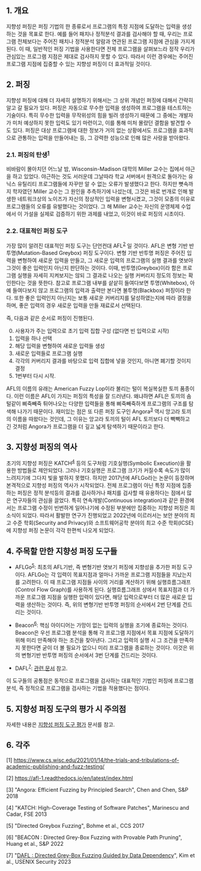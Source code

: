 ## 1. 개요
지향성 퍼징은 퍼징 기법의 한 종류로서 프로그램의 특정 지점에 도달하는 입력을 생성하는 것을 목표로 한다.
예를 들어 패치나 정적분석 결과를 검사해야 할 때, 우리는 프로그램 전체보다는 주어진 패치나 정적분석 알람과 연관된 프로그램 지점에 관심을 가지게 된다.
이 때, 일반적인 퍼징 기법을 사용한다면 전체 프로그램을 살펴보느라 정작 우리가 관심있는 프로그램 지점은 제대로 검사하지 못할 수 있다.
따라서 이런 경우에는 주어진 프로그램 지점에 집중할 수 있는 지향성 퍼징이 더 효과적일 것이다.

## 2. 퍼징
지향성 퍼징에 대해 더 자세히 설명하기 위해서는 그 상위 개념인 퍼징에 대해서 간략히 알고 갈 필요가 있다.
퍼징은 자동으로 무수한 입력을 생성하여 프로그램을 테스트하는 기술이다.
특히 무수한 입력을 무작위성의 힘을 빌려 생성하기 때문에 그 중에는 개발자가 미처 예상하지 못한 입력도 있기 마련이고, 이를 통해 미처 몰랐던 결함을 발견할 수도 있다.
퍼징은 대상 프로그램에 대한 정보가 거의 없는 상황에서도 프로그램을 효과적으로 관통하는 입력을 만들어내는 등, 그 강력한 성능으로 인해 많은 사랑을 받아왔다.

### 2.1. 퍼징의 탄생<sup>[1](#fuzzing_begin)</sup>
비바람이 몰아치던 어느날 밤, Wisconsin-Madison 대학의 Miller 교수는 집에서 야근을 하고 있었다.
야근하는 것도 서러운데 그날따라 학교 서버에서 원격으로 돌아가는 유닉스 유틸리티 프로그램들에 자꾸만 알 수 없는 오류가 발생했다고 한다.
하지만 뼛속까지 학자였던 Miller 교수는 그 원인을 추측하기에 나섰는데, 그것은 바로 번개로 인해 발생한 네트워크상의 노이즈가 자신의 정상적인 입력을 변형시켰고,
그것이 모종의 이유로 프로그램들의 오류를 유발했다는 것이었다.
그 해 Miller 교수는 자신의 운영체제 수업에서 이 가설을 실제로 검증하기 위한 과제를 내었고, 이것이 바로 퍼징의 시초이다.

### 2.2. 대표적인 퍼징 도구
가장 많이 알려진 대표적인 퍼징 도구는 단언컨대 AFL<sup>[2](#AFL)</sup> 일 것이다. 
AFL은 변형 기반 반투명(Mutation-Based Greybox) 퍼징 도구이다.
변형 기반 반투명 퍼징은 주어진 입력을 변형하여 새로운 입력을 만들고, 그 새로운 입력의 프로그램의 실행 결과를 엿보아 그것이 좋은 입력인지 아닌지 판단하는 것이다.
이때, 반투명(Greybox)이라 함은 프로그램 실행을 자세히 지켜보지는 않되 그 결과로 나오는 실행 커버리지 정도의 정보는 확인한다는 것을 뜻한다.
참고로 프로그램 내부를 샅샅히 들여다보면 투명(Whitebox), 아예 들여다보지 않고 프로그램의 입력과 출력만 본다면 불투명(Blackbox) 퍼징이라 한다.
또한 좋은 입력인지 아닌지는 보통 새로운 커버리지를 달성하였는지에 따라 결정을 하며, 좋은 입력의 경우 새로운 입력을 만들 재료로서 선택된다.

즉, 다음과 같은 순서로 퍼징이 진행된다.

0. 사용자가 주는 입력으로 초기 입력 집합 구성 (없다면 빈 입력으로 시작)
1. 입력을 하나 선택
2. 해당 입력을 변형하여 새로운 입력들 생성
3. 새로운 입력들로 프로그램 실행
4. 각각의 커버리지 결과를 바탕으로 입력 집합에 넣을 것인지, 아니면 폐기할 것이지 결정
5. 1번부터 다시 시작.

AFL의 이름의 유래는 American Fuzzy Lop이라 불리는 털이 복실복실한 토끼 품종이다.
이런 이름은 AFL이 가지는 퍼징의 특성을 잘 드러낸다.
왜냐하면 AFL은 토끼의 솜털같이 삐죽빼죽 튀어나오는 다양한 입력들을 통해 삐죽빼죽하게 프로그램의 구조를 탐색해 나가기 때문이다.
재미있는 점은 또 다른 퍼징 도구인 Angora<sup>[3](#Angora)</sup>  역시 앙고라 토끼의 이름을 따왔다는 것인데,
그 이유는 앙고라 토끼의 털이 AFL 토끼보다 더 빽빽하고 긴 것처럼 Angora가 프로그램을 더 깊고 넓게 탐색하기 때문이라고 한다.

## 3. 지향성 퍼징의 역사
초기의 지향성 퍼징은 KATCH<sup>[4](#KATCH)</sup> 등의 도구처럼 기호실행(Symbolic Execution)을 활용한 방법들로 제안되었다.
그러나 기호실행은 프로그램 크기가 커질수록 속도가 많이 느려지기에 그다지 빛을 발하지 못했다.
하지만 2017년에 AFLGo라는 논문이 등장하며 본격적으로 지향성 퍼징의 역사가 시작되었다.
전체 프로그램이 아닌 특정 지점에 집중하는 퍼징은 정적 분석등의 결과를 검사하거나 패치를 검사할 때 유용하다는 점에서 많은 연구자들의 관심을 끌었다.
특히 연속개발(Continuous integration)과 같은 환경에서는 프로그램 수정이 빈번하게 일어나기에 수정된 부분에만 집중하는 지향성 퍼징은 희소식이 되었다.
따라서 활발한 연구가 진행되었고 2022년에 이르러서는 보안 분야의 최고 수준 학회(Security and Privacy)와 소프트웨어공학 분야의 최고 수준 학회(ICSE)에
지향성 퍼징 논문이 각각 한편씩 나오게 되었다.

## 4. 주목할 만한 지향성 퍼징 도구들
- AFLGo<sup>[5](#AFLGo)</sup>:
최초의 AFL기반, 즉 변형기반 엿보기 퍼징에 지향성을 추가한 퍼징 도구이다.
AFLGo는 각 입력이 목표지점과 얼마나 가까운 프로그램 지점들을 지났는지를 고려한다.
이 때 프로그램 지점들 사이의 거리를 계산하기 위해 실행흐름그래프(Control Flow Graph)를 사용하게 된다.
실행흐름그래프 상에서 목표지점과 더 가까운 프로그램 지점을 실행한 입력이 있다면, 해당 입력으로부터 더 많은 새로운 입력을 생산하는 것이다.
즉, 위의 변형기반 반투명 퍼징의 순서에서 2번 단계를 건드리는 것이다.

- Beacon<sup>[6](#Beacon)</sup>:
핵심 아이디어는 가망이 없는 입력의 실행을 조기에 종료하는 것이다.
Beacon은 우선 프로그램 분석을 통해 각 프로그램 지점에서 목표 지점에 도달하기 위해 미리 만족해야 하는 조건을 찾아낸다.
그리고 입력의 실행 시 그 조건을 만족하지 못한다면 굳이 더 볼 필요가 없으니 미리 프로그램을 종료하는 것이다.
이것은 위의 변형기반 반투명 퍼징의 순서에서 3번 단계를 건드리는 것이다.

- DAFL<sup>[7](#DAFL)</sup>:
[관련 문서](https://github.com/prosyslab/pl-wiki/wiki/DAFL) 참고.

이 도구들의 공통점은 동적으로 프로그램을 검사하는 대표적인 기법인 퍼징에 프로그램 분석, 즉 정적으로 프로그램을 검사하는 기법을 적용했다는 점이다.


## 5. 지향성 퍼징 도구의 평가 시 주의점
자세한 내용은 [지향성 퍼징 도구 평가](https://github.com/prosyslab/pl-wiki/wiki/지향성-퍼징-도구-평가) 문서를 참고.

## 6. 각주

[<a name="fuzzing_begin">1</a>] https://www.cs.wisc.edu/2021/01/14/the-trials-and-tribulations-of-academic-publishing-and-fuzz-testing/

[<a name="AFL">2</a>] https://afl-1.readthedocs.io/en/latest/index.html

[<a name="Angora">3</a>] "Angora: Efficient Fuzzing by Principled Search", Chen and Chen, S&P 2018

[<a name="KATCH">4</a>] "KATCH: High-Coverage Testing of Software Patches", Marinescu and Cadar, FSE 2013

[<a name="AFLGo">5</a>] "Directed Greybox Fuzzing", Bohme et al., CCS 2017

[<a name="Beacon">6</a>] "BEACON : Directed Grey-Box Fuzzing with Provable Path Pruning", Huang et al., S&P 2022

[<a name="DAFL">7</a>] "[DAFL : Directed Grey-Box Fuzzing Guided by Data Dependency](https://prosys.kaist.ac.kr/publications/sec23.pdf)", Kim et al., USENIX Security 2023
